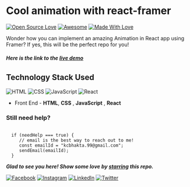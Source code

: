 # Cool animation with react-framer
[![Open Source Love](https://badges.frapsoft.com/os/v2/open-source.svg?v=103)](https://github.com/KailashJS)
[![Awesome](https://cdn.rawgit.com/sindresorhus/awesome/d7305f38d29fed78fa85652e3a63e154dd8e8829/media/badge.svg)](https://github.com/KailashJS) [![Made With Love](https://img.shields.io/badge/Made%20With-Love-orange.svg)](https://github.com/KailashJS)

Wonder how you can implement an amazing Animation in React app using Framer? If yes, this will be the perfect repo for you!

###### **Here is the link to the [live demo](https://react-framer-demo.web.app/)**


## Technology Stack Used

![HTML](https://img.shields.io/badge/frontend-html-orange.svg?logo=html5&style=flat-square) 
![CSS](https://img.shields.io/badge/frontend-css-yellowgreen.svg?logo=css3&style=flat-square)
![JavaScript](https://img.shields.io/badge/frontend-javascript-blue.svg?logo=javascript&style=flat-square)
![React](https://img.shields.io/badge/frontend-react-red.svg?logo=react&style=flat-square)


- Front End - **HTML**, **CSS** , **JavaScript** , **React** 

### Still need help?

```

  if (needHelp === true) {
     // email is the best way to reach out to me!
     const emailId = "kcbhakta.99@gmail.com";
     sendEmail(emailId);
  }

```

***Glad to see you here! Show some love by [starring](https://github.com/KailashJS/portfolio-kailash/) this repo.***


[![Facebook](https://img.shields.io/static/v1.svg?label=connect&message=@kailash&color=grey&logo=facebook&style=flat&logoColor=white&colorA=blue)](https://www.facebook.com/kailashchandra.bhakta.5/)  [![Instagram](https://img.shields.io/static/v1.svg?label=follow&message=@kailash&color=grey&logo=instagram&style=flat&logoColor=white&colorA=blue)](https://www.instagram.com/bhaktakailashchandra/) [![LinkedIn](https://img.shields.io/static/v1.svg?label=connect&message=@kailash&color=grey&logo=linkedin&style=flat&logoColor=white&colorA=blue)](https://www.linkedin.com/in/kailashchandrabhakta/) [![Twitter](https://img.shields.io/static/v1.svg?label=follow&message=@kailash&color=grey&logo=twitter&style=flat&logoColor=white&colorA=blue)](https://twitter.com/BhaktaKailash)
